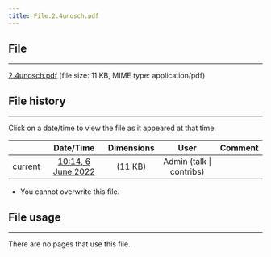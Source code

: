 ```yaml
---
title: File:2.4unosch.pdf
---
```


## File
--------

[2.4unosch.pdf](https://wiki.elecrow.com/images/5/56/2.4unosch.pdf) (file size: 11 KB, MIME type: application/pdf)

## File history
--------

Click on a date/time to view the file as it appeared at that time.

|         |                          Date/Time                           | Dimensions  |                             User                             | Comment |
| :-----: | :----------------------------------------------------------: | :---------: | :----------------------------------------------------------: | :-----: |
| current | [10:14, 6 June 2022](https://wiki.elecrow.com/images/5/56/2.4unosch.pdf) | (11 KB) | Admin (talk \| contribs) |         |

- You cannot overwrite this file.

## File usage
--------

There are no pages that use this file.